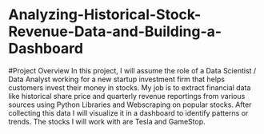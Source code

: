 # Analyzing-Historical-Stock-Revenue-Data-and-Building-a-Dashboard
#Project Overview
  In this project, I will assume the role of a Data Scientist / Data Analyst working for a new startup investment firm that helps customers invest their money in stocks. My job is to extract financial data like historical share price and quarterly revenue reportings from various sources using Python Libraries and Webscraping on popular stocks. After collecting this data I will visualize it in a dashboard to identify patterns or trends. The stocks I will work with are Tesla and GameStop.
